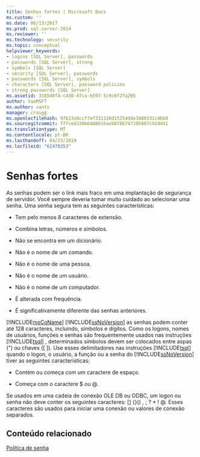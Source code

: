 ```yaml
---
title: Senhas fortes | Microsoft Docs
ms.custom: ''
ms.date: 06/13/2017
ms.prod: sql-server-2014
ms.reviewer: ''
ms.technology: security
ms.topic: conceptual
helpviewer_keywords:
- logins [SQL Server], passwords
- passwords [SQL Server], strong
- symbols [SQL Server]
- security [SQL Server], passwords
- passwords [SQL Server], symbols
- characters [SQL Server], password policies
- strong passwords [SQL Server]
ms.assetid: 338548f4-c4d8-47ca-b597-5c9c0f2fa205
author: VanMSFT
ms.author: vanto
manager: craigg
ms.openlocfilehash: 97b13e8ccf7ef331320d15254dde3480331c4bb0
ms.sourcegitcommit: f7fced330b64d6616aeb8766747295807c92dd41
ms.translationtype: MT
ms.contentlocale: pt-BR
ms.lasthandoff: 04/23/2019
ms.locfileid: "62470353"
---
```

# <a name="strong-passwords"></a>Senhas fortes
  As senhas podem ser o link mais fraco em uma implantação de segurança de servidor. Você sempre deveria tomar muito cuidado ao selecionar uma senha. Uma senha segura tem as seguintes características:  
  
-   Tem pelo menos 8 caracteres de extensão.  
  
-   Combina letras, números e símbolos.  
  
-   Não se encontra em um dicionário.  
  
-   Não é o nome de um comando.  
  
-   Não é o nome de uma pessoa.  
  
-   Não é o nome de um usuário.  
  
-   Não é o nome de um computador.  
  
-   É alterada com frequência.  
  
-   É significativamente diferente das senhas anteriores.  
  
 [!INCLUDE[msCoName](../../includes/msconame-md.md)] [!INCLUDE[ssNoVersion](../../includes/ssnoversion-md.md)] as senhas podem conter até 128 caracteres, incluindo, símbolos e dígitos. Como os logons, nomes de usuários, funções e senhas são frequentemente usados nas instruções [!INCLUDE[tsql](../../includes/tsql-md.md)] , determinados símbolos devem ser colocados entre aspas (") ou chaves ([ ]). Use esses delimitadores nas instruções [!INCLUDE[tsql](../../includes/tsql-md.md)] quando o logon, o usuário, a função ou a senha do [!INCLUDE[ssNoVersion](../../includes/ssnoversion-md.md)] tiver as seguintes características:  
  
-   Contém ou começa com um caractere de espaço.  
  
-   Começa com o caractere $ ou \@.  
  
 Se usados em uma cadeia de conexão OLE DB ou ODBC, um logon ou senha não deve conter os seguintes caracteres: [] {}() , ; ? * ! \@. Esses caracteres são usados para iniciar uma conexão ou valores de conexão separados.  
  
## <a name="related-content"></a>Conteúdo relacionado  
 [Política de senha](password-policy.md)  
  
  
